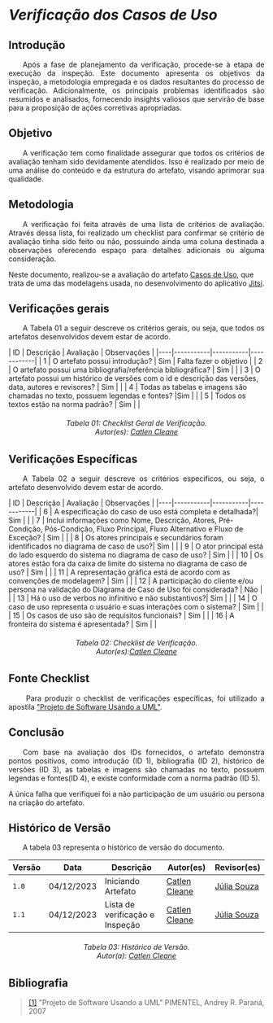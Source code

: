 # ***Verificação dos Casos de Uso***

## **Introdução**
<p align="justify">
&emsp;&emsp;Após a fase de planejamento da verificação, procede-se à etapa de execução da inspeção. Este documento apresenta os objetivos da inspeção, a metodologia empregada e os dados resultantes do processo de verificação. Adicionalmente, os principais problemas identificados são resumidos e analisados, fornecendo insights valiosos que servirão de base para a proposição de ações corretivas apropriadas.
</p>

## **Objetivo**
<p align="justify">
&emsp;&emsp;A verificação tem como finalidade assegurar que todos os critérios de avaliação tenham sido devidamente atendidos. Isso é realizado por meio de uma análise do conteúdo e da estrutura do artefato, visando aprimorar sua qualidade.
</p>

## **Metodologia**
<p align="justify">
&emsp;&emsp;A verificação foi feita através de uma lista de critérios de avaliação. Através dessa lista, foi realizado um checklist para confirmar se  critério de avaliação tinha sido feito ou não, possuindo ainda uma coluna destinada a observações oferecendo espaço para detalhes adicionais ou alguma consideração.

Neste documento, realizou-se a avaliação do artefato <a href="https://requisitos-de-software.github.io/2023.2-Jitsi/Modelagem/casosDeUso/">Casos de Uso</a>, que trata de uma das modelagens usada, no desenvolvimento do aplicativo <a href="https://requisitos-de-software.github.io/2023.2-Jitsi/">Jitsi</a>.
</p>

## **Verificações gerais**
<p align="justify"> 
&emsp;&emsp;A Tabela 01 a seguir descreve os critérios gerais, ou seja, que todos os artefatos desenvolvidos devem estar de acordo.
</p>
| ID | Descrição | Avaliação | Observações |
|----|-----------|-----------|------------|
| 1  | O artefato possui introdução? | Sim | Falta fazer o objetivo |
| 2  | O artefato possui uma bibliografia/referência bibliográfica? | Sim | |
| 3  | O artefato possui um histórico de versões com o id e descrição das versões, data, autores e revisores? | Sim |  |
| 4  | Todas as tabelas e imagens são chamadas no texto, possuem legendas e fontes? |Sim |  |
| 5  | Todos os textos estão na norma padrão? | Sim |  |

<center>
<h6> Tabela 01: Checklist Geral de Verificação.
<br/> Autor(es): <a href="https://github.com/catlenc">Catlen Cleane</a></h6>
</center>

## **Verificações Específicas**
<p align="justify"> 
&emsp;&emsp;A Tabela 02 a seguir descreve os critérios especificos, ou seja, o artefato desenvolvido devem estar de acordo.
</p>
| ID | Descrição | Avaliação | Observações |
|----|-----------|-----------|------------|
| 6  | A especificação do caso de uso está completa e detalhada?| Sim |  |
| 7  | Inclui informações como Nome, Descrição, Atores, Pré-Condição, Pós-Condição, Fluxo Principal, Fluxo Alternativo e Fluxo de Exceção? | Sim |  |
| 8  | Os atores principais e secundários foram identificados no diagrama de caso de uso?| Sim |  |
| 9  | O ator principal está do lado esquerdo do sistema no diagrama de caso de uso? | Sim |  |
| 10 | Os atores estão fora da caixa de limite do sistema no diagrama de caso de uso? | Sim |  |
| 11 | A representação gráfica está de acordo com as convenções de modelagem? | Sim |  |
| 12 | A participação do cliente e/ou persona na validação do Diagrama de Caso de Uso foi considerada? | Não |  |
| 13 | Há o uso de verbos no infinitivo e não substantivos?| Sim |  |
| 14 | O caso de uso representa o usuário e suas interações com o sistema? | Sim |  |
| 15 | Os casos de uso são de requisitos funcionais? | Sim |  |
| 16 | A fronteira do sistema é apresentada? | Sim |  |


<center>
<h6> Tabela 02: Checklist de Verificação.
<br/> Autor(es):<a href="https://github.com/catlenc">Catlen Cleane</a></h6>
</center>

## **Fonte Checklist**
<p align="justify">
&emsp;&emsp; Para produzir o checklist de verificações específicas, foi utilizado a apostila  <a href="https://www.inf.ufpr.br/andrey/ci167/apostilaUml.pdf">"Projeto de Software Usando a UML"</a>.
</p>

## **Conclusão**
<p align="justify">
&emsp;&emsp;Com base na avaliação dos IDs fornecidos, o artefato demonstra pontos positivos, como introdução (ID 1), bibliografia (ID 2), histórico de versões (ID 3), as tabelas e imagens são chamadas no texto, possuem legendas e fontes(ID 4),  e existe conformidade com a norma padrão (ID 5). 

A única falha que verifiquei foi a não participação de um usuário ou persona na criação do artefato.

</p>


## **Histórico de Versão**
<p align="justify">
&emsp;&emsp;A tabela 03 representa o histórico de versão do documento.
</p>

| Versão | Data | Descrição | Autor(es) | Revisor(es) |
| ------ | ---- | --------- | --------- | ---------- |
| `1.0`  | 04/12/2023 | Iniciando Artefato |[Catlen Cleane](https://github.com/catlenc) | [Júlia Souza](https://github.com/JuliaSSouza)|
| `1.1`  | 04/12/2023 | Lista de verificação e Inspeção |[Catlen Cleane](https://github.com/catlenc) | [Júlia Souza](https://github.com/JuliaSSouza)|


<h6 align="center"> Tabela 03: Histórico de Versão.
<br> Autor(a): <a href="https://github.com/catlenc">Catlen Cleane</a></h6>

## **Bibliografia**
> <a href="https://www.inf.ufpr.br/andrey/ci167/apostilaUml.pdf">[1]</a> "Projeto de Software Usando a UML"</a> PIMENTEL, Andrey R. Paraná, 2007
